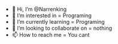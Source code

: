 - 👋 Hi, I’m @Narrenking
- 👀 I’m interested in = Programing
- 🌱 I’m currently learning = Programing
- 💞️ I’m looking to collaborate on = nothing
- 📫 How to reach me = You cant

<!---
Narrenking/Narrenking is a ✨ special ✨ repository because its `README.md` (this file) appears on your GitHub profile.
You can click the Preview link to take a look at your changes.
--->

